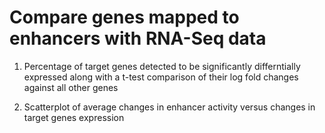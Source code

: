 # Compare genes mapped to enhancers with RNA-Seq data

1. Percentage of target genes detected to be significantly differntially expressed along with a t-test comparison of their log fold changes against all other genes

2. Scatterplot of average changes in enhancer activity versus changes in target genes expression
